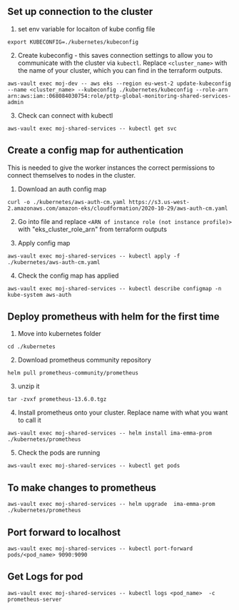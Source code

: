 
## Set up connection to the cluster

1. set env variable for locaiton of kube config file
```
export KUBECONFIG=./kubernetes/kubeconfig
```
2. Create kubeconfig - this saves connection settings to allow you to communicate with the cluster via `kubectl`. Replace `<cluster_name>` with the name of your cluster, which you can find in the terraform  outputs.
```
aws-vault exec moj-dev -- aws eks --region eu-west-2 update-kubeconfig --name <cluster_name> --kubeconfig ./kubernetes/kubeconfig --role-arn arn:aws:iam::068084030754:role/pttp-global-monitoring-shared-services-admin
```
3. Check can connect with kubectl
```
aws-vault exec moj-shared-services -- kubectl get svc
```
## Create a config map for authentication
 This is needed to give the worker instances the correct permissions to connect themselves to nodes in the cluster.
1. Download an auth config map
```
curl -o ./kubernetes/aws-auth-cm.yaml https://s3.us-west-2.amazonaws.com/amazon-eks/cloudformation/2020-10-29/aws-auth-cm.yaml
```
2. Go into file and replace `<ARN of instance role (not instance profile)>` with "eks_cluster_role_arn" from terraform outputs

3. Apply config map
```
aws-vault exec moj-shared-services -- kubectl apply -f ./kubernetes/aws-auth-cm.yaml
```
4. Check the config map has applied
```
aws-vault exec moj-shared-services -- kubectl describe configmap -n kube-system aws-auth
```

## Deploy prometheus with helm for the first time

1. Move into kubernetes folder
```
cd ./kubernetes
```

2. Download prometheus community repository
```
helm pull prometheus-community/prometheus
```
3. unzip it
```
tar -zvxf prometheus-13.6.0.tgz
```
4. Install prometheus onto your cluster. Replace name with what you want to call it
```
aws-vault exec moj-shared-services -- helm install ima-emma-prom  ./kubernetes/prometheus
```
5. Check the pods are running
``` 
aws-vault exec moj-shared-services -- kubectl get pods 
```

## To make changes to prometheus

```
aws-vault exec moj-shared-services -- helm upgrade  ima-emma-prom  ./kubernetes/prometheus 
```

## Port forward to localhost

```
aws-vault exec moj-shared-services -- kubectl port-forward pods/<pod_name> 9090:9090
```

## Get Logs for pod
```
aws-vault exec moj-shared-services -- kubectl logs <pod_name>  -c prometheus-server
```